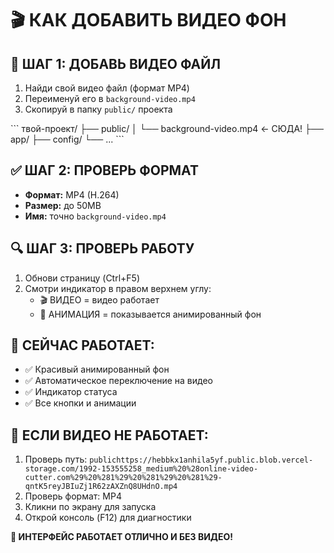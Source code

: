 # 🎬 КАК ДОБАВИТЬ ВИДЕО ФОН

## 📁 ШАГ 1: ДОБАВЬ ВИДЕО ФАЙЛ
1. Найди свой видео файл (формат MP4)
2. Переименуй его в `background-video.mp4`
3. Скопируй в папку `public/` проекта

\`\`\`
твой-проект/
├── public/
│   └── background-video.mp4  ← СЮДА!
├── app/
├── config/
└── ...
\`\`\`

## ✅ ШАГ 2: ПРОВЕРЬ ФОРМАТ
- **Формат:** MP4 (H.264)
- **Размер:** до 50MB
- **Имя:** точно `background-video.mp4`

## 🔍 ШАГ 3: ПРОВЕРЬ РАБОТУ
1. Обнови страницу (Ctrl+F5)
2. Смотри индикатор в правом верхнем углу:
   - 🎬 ВИДЕО = видео работает
   - 🎨 АНИМАЦИЯ = показывается анимированный фон

## 🎯 СЕЙЧАС РАБОТАЕТ:
- ✅ Красивый анимированный фон
- ✅ Автоматическое переключение на видео
- ✅ Индикатор статуса
- ✅ Все кнопки и анимации

## 🔧 ЕСЛИ ВИДЕО НЕ РАБОТАЕТ:
1. Проверь путь: `publichttps://hebbkx1anhila5yf.public.blob.vercel-storage.com/1992-153555258_medium%20%28online-video-cutter.com%29%20%281%29%20%281%29%20%281%29-qntK5reyJBIuZj1R62zAXZnQ8UHdnO.mp4`
2. Проверь формат: MP4
3. Кликни по экрану для запуска
4. Открой консоль (F12) для диагностики

**🎉 ИНТЕРФЕЙС РАБОТАЕТ ОТЛИЧНО И БЕЗ ВИДЕО!**
